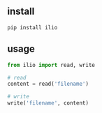 install
-------
`pip install ilio`


usage
-----

```python
from ilio import read, write

# read
content = read('filename')

# write
write('filename', content)
```

